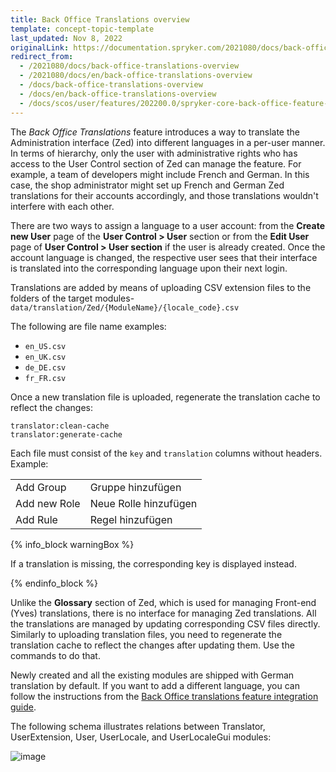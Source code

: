 ```yaml
---
title: Back Office Translations overview
template: concept-topic-template
last_updated: Nov 8, 2022
originalLink: https://documentation.spryker.com/2021080/docs/back-office-translations-overview
redirect_from:
  - /2021080/docs/back-office-translations-overview
  - /2021080/docs/en/back-office-translations-overview
  - /docs/back-office-translations-overview
  - /docs/en/back-office-translations-overview
  - /docs/scos/user/features/202200.0/spryker-core-back-office-feature-overview/back-office-translations-overview.html
---
```


The *Back Office Translations* feature introduces a way to translate the Administration interface (Zed) into different languages in a per-user manner. In terms of hierarchy, only the user with administrative rights who has access to the User Control section of Zed can manage the feature. For example, a team of developers might include French and German. In this case, the shop administrator might set up French and German Zed translations for their accounts accordingly, and those translations wouldn't interfere with each other.

There are two ways to assign a language to a user account: from the **Create new User** page of the **User Control&nbsp;<span aria-label="and then">></span> User** section or from the **Edit User** page of **User Control&nbsp;<span aria-label="and then">></span> User section** if the user is already created. Once the account language is changed, the respective user sees that their interface is translated into the corresponding language upon their next login.

Translations are added by means of uploading CSV extension files to the folders of the target modules-`data/translation/Zed/{ModuleName}/{locale_code}.csv`

The following are file name examples:

* `en_US.csv`
* `en_UK.csv`
* `de_DE.csv`
* `fr_FR.csv`

Once a new translation file is uploaded, regenerate the translation cache to reflect the changes:

```
translator:clean-cache
translator:generate-cache
```

Each file must consist of the `key` and `translation` columns without headers. Example:


|  |  |
| --- | --- |
| Add Group | Gruppe hinzufügen |
| Add new Role | Neue Rolle hinzufügen |
| Add Rule | Regel hinzufügen |

{% info_block warningBox %}

If a translation is missing, the corresponding key is displayed instead.

{% endinfo_block %}

Unlike the **Glossary** section of Zed, which is used for managing Front-end (Yves) translations, there is no interface for managing Zed translations. All the translations are managed by updating corresponding CSV files directly. Similarly to uploading translation files, you need to regenerate the translation cache to reflect the changes after updating them. Use the commands to do that.

Newly created and all the existing modules are shipped with German translation by default. If you want to add a different language, you can follow the instructions from the [Back Office translations feature integration guide](/docs/pbc/all/identity-access-management/{{page.version}}/install-and-upgrade/install-the-spryker-core-back-office-feature.html).

The following schema illustrates relations between Translator, UserExtension, User, UserLocale, and UserLocaleGui modules:

![image](https://spryker.s3.eu-central-1.amazonaws.com/docs/Features/Back+Office/Back+Office+Translations/Back+Office+Translations+Feature+Overview/module-diagram.png)
